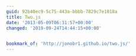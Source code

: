 ```yaml
---
guid: 92b40ec9-5c75-443a-bbbb-7829c7e1018a
title: Two.js
date: '2013-05-09T06:31:57+00:00'
changed: '2019-09-24T14:44:15+00:00'


bookmark_of: 'http://jonobr1.github.io/two.js/'
---
```




